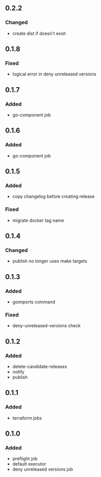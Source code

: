 ## 0.2.2
### Changed
- create dist if doesn't exist

## 0.1.8
### Fixed
- logical error in deny unreleased versions

## 0.1.7
### Added
- go-component job

## 0.1.6
### Added
- go-component job

## 0.1.5
### Added
- copy changelog before creating release
### Fixed
- migrate docker tag name

## 0.1.4
### Changed
- publish no longer uses make targets

## 0.1.3
### Added
- goimports command
### Fixed
- deny-unreleased-versions check

## 0.1.2
### Added
- delete-candidate-releases
- notify
- publish

## 0.1.1
### Added
- terraform jobs

## 0.1.0
### Added
 - preflight job
 - default executor
 - deny unreleased versions job
